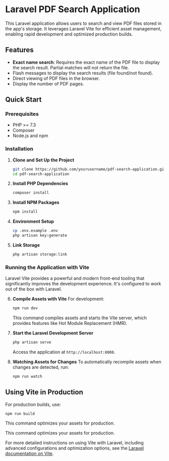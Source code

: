 # Laravel PDF Search Application

This Laravel application allows users to search and view PDF files stored in the app's storage. It leverages Laravel Vite for efficient asset management, enabling rapid development and optimized production builds.

## Features

- **Exact name search**: Requires the exact name of the PDF file to display the search result. Partial matches will not return the file.
- Flash messages to display the search results (file found/not found).
- Direct viewing of PDF files in the browser.
- Display the number of PDF pages.

## Quick Start

### Prerequisites

- PHP >= 7.3
- Composer
- Node.js and npm

### Installation

1. **Clone and Set Up the Project**
    ```bash
    git clone https://github.com/yourusername/pdf-search-application.git
    cd pdf-search-application
    ```

2. **Install PHP Dependencies**
    ```bash
    composer install
    ```

3. **Install NPM Packages**
    ```bash
    npm install
    ```

4. **Environment Setup**
    ```bash
    cp .env.example .env
    php artisan key:generate
    ```

5. **Link Storage**
    ```bash
    php artisan storage:link
    ```

### Running the Application with Vite

Laravel Vite provides a powerful and modern front-end tooling that significantly improves the development experience. It's configured to work out of the box with Laravel.

6. **Compile Assets with Vite**
    For development:
    ```bash
    npm run dev
    ```
    This command compiles assets and starts the Vite server, which provides features like Hot Module Replacement (HMR).

7. **Start the Laravel Development Server**
    ```bash
    php artisan serve
    ```
    Access the application at `http://localhost:8000`.

8. **Watching Assets for Changes**
    To automatically recompile assets when changes are detected, run:
    ```bash
    npm run watch
    ```

## Using Vite in Production

For production builds, use:
```bash
npm run build
```

This command optimizes your assets for production.

This command optimizes your assets for production.

For more detailed instructions on using Vite with Laravel, including advanced configurations and optimization options, see the [Laravel documentation on Vite](https://laravel.com/docs/10.x/vite).


